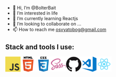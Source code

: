 - 👋 Hi, I’m @BolterBait
- 👀 I’m interested in life
- 🌱 I’m currently learning Reactjs
- 💞️ I’m looking to collaborate on ...
- 📫 How to reach me osvyatobog@gmail.com

<h2>Stack and tools I use:</h2>
<a href=""><img align="left" src="./images/alternative_icons/javascript.png" alt="logo" width="48px"/></a>
<a href=""><img align="left" src="./images/alternative_icons/html.png" alt="logo" width="48px"/></a>
<a href=""><img align="left" src="./images/alternative_icons/css.png" alt="logo" width="48px"/></a>
<a href=""><img align="left" src="./images/alternative_icons/sass.png" alt="logo" width="48px"/></a>
<a href=""><img align="left" src="./images/alternative_icons/github.png" alt="logo" width="48px"/></a>
<a href=""><img align="left" src="./images/alternative_icons/visual-studio-code.png" alt="logo" width="48px"/></a>
<a href=""><img align="left" src="./images/alternative_icons/react.png" alt="logo" width="48px"/></a>
<!---
BolterBait/BolterBait is a ✨ special ✨ repository because its `README.md` (this file) appears on your GitHub profile.
You can click the Preview link to take a look at your changes.
--->
